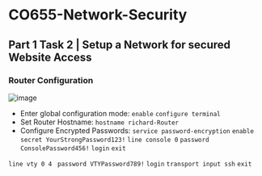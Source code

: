 # CO655-Network-Security

## Part 1 Task 2 | Setup a Network for secured Website Access 

### Router Configuration
![image](https://github.com/user-attachments/assets/c8de6b87-818d-44e4-8afa-8c97ca9b8abb)

- Enter global configuration mode: `enable` `configure terminal`
- Set Router Hostname: `hostname richard-Router`
- Configure Encrypted Passwords:
`service password-encryption`
`enable secret YourStrongPassword123!`
`line console 0`
 `password ConsolePassword456!`
 `login`
 `exit`

`line vty 0 4`
` password VTYPassword789!`
 `login`
 `transport input ssh`
 `exit`

